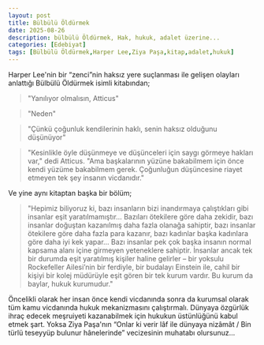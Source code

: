 ```yaml
---
layout: post
title: Bülbülü Öldürmek
date: 2025-08-26
description: bülbülü Öldürmek, Hak, hukuk, adalet üzerine...
categories: [Edebiyat]
tags: [Bülbülü Öldürmek,Harper Lee,Ziya Paşa,kitap,adalet,hukuk]
---
```

Harper Lee'nin  bir “zenci”nin haksız yere suçlanması ile gelişen olayları anlattığı Bülbülü Öldürmek isimli kitabından;

> "Yanılıyor olmalısın, Atticus"

> "Neden"

> "Çünkü çoğunluk kendilerinin haklı, senin haksız olduğunu düşünüyor"

> "Kesinlikle öyle düşünmeye ve düşünceleri için saygı görmeye hakları var," dedi Atticus. "Ama başkalarının yüzüne bakabilmem için önce kendi yüzüme bakabilmem gerek. Çoğunluğun düşüncesine riayet etmeyen tek şey insanın vicdanıdır."

Ve yine aynı kitaptan başka bir bölüm;

> "Hepimiz biliyoruz ki, bazı insanların bizi inandırmaya çalıştıkları gibi insanlar eşit yaratılmamıştır… Bazıları ötekilere göre daha zekidir, bazı insanlar doğuştan kazanılmış daha fazla olanağa sahiptir, bazı insanlar ötekilere göre daha fazla para kazanır, bazı kadınlar başka kadınlara göre daha iyi kek yapar… Bazı insanlar pek çok başka insanın normal kapsama alanı içine girmeyen yeteneklere sahiptir. İnsanlar ancak tek bir durumda eşit yaratılmış kişiler haline gelirler – bir yoksulu Rockefeller Ailesi’nin bir ferdiyle, bir budalayı Einstein ile, cahil bir kişiyi bir kolej müdürüyle eşit gören bir tek kurum vardır. Bu kurum da baylar, hukuk kurumudur."

Öncelikli olarak her insan önce kendi vicdanında sonra da kurumsal olarak tüm kamu vicdanında hukuk mekanizmasını çalıştırmalı. Dünyaya özgürlük ihraç edecek meşruiyeti kazanabilmek için hukukun üstünlüğünü kabul etmek şart. Yoksa Ziya Paşa'nın “Onlar ki verir lâf ile dünyaya nizâmât / Bin türlü teseyyüp bulunur hânelerinde” vecizesinin muhatabı olursunuz...
